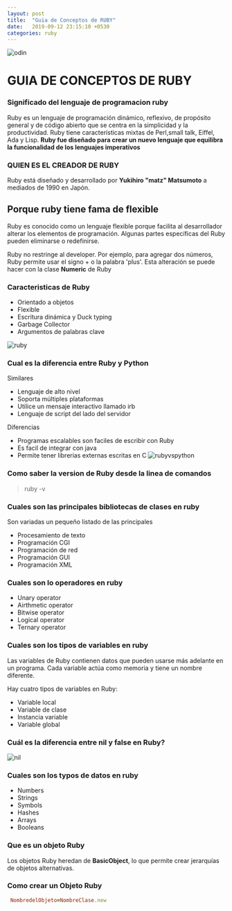 ```yaml
---
layout: post
title:  "Guia de Conceptos de RUBY"
date:   2019-09-12 23:15:10 +0530
categories: ruby 
---
```

![odin](https://media.giphy.com/media/QJZvfHyy0nd3a/giphy.gif)

# GUIA DE CONCEPTOS DE RUBY

### Significado del lenguaje de programacion ruby


Ruby es un lenguaje de programación dinámico, reflexivo, de propósito general y de código abierto que se centra en la simplicidad y la productividad. Ruby tiene características mixtas de Perl,small talk, Eiffel, Ada y Lisp. **Ruby fue diseñado para crear un nuevo lenguaje que equilibra la funcionalidad de los lenguajes imperativos**

### QUIEN ES EL CREADOR DE RUBY

Ruby está diseñado y desarrollado por **Yukihiro "matz" Matsumoto** a mediados de 1990 en Japón.

## Porque ruby tiene fama de flexible

Ruby es conocido como un lenguaje flexible porque facilita al desarrollador alterar los elementos de programación. Algunas partes específicas del Ruby pueden eliminarse o redefinirse. 

Ruby no restringe al developer. Por ejemplo, para agregar dos números, Ruby permite usar el signo + o la palabra 'plus'. Esta alteración se puede hacer con la clase  **Numeric** de Ruby

### Caracteristicas de Ruby

- Orientado a objetos
- Flexible
- Escritura dinámica y Duck typing
- Garbage Collector
- Argumentos de palabras clave

![ruby](https://media.giphy.com/media/5tf0OxYC9Cv6IQar40/giphy.gif)

### Cual es la diferencia entre Ruby y Python

 Similares

- Lenguaje de alto nivel
- Soporta múltiples plataformas
- Utilice un mensaje interactivo llamado irb
- Lenguaje de script del lado del servidor

Diferencias
- Programas escalables son faciles de escribir con Ruby
- Es facil de integrar con java
- Permite tener librerias externas escritas en C
![rubyvspython](https://media.giphy.com/media/kerTDhHcLeAwPFm0dd/giphy.gif)

### Como saber la version de Ruby desde la linea de comandos

> ruby -v

### Cuales son las principales bibliotecas de clases en ruby

Son variadas un pequeño listado de las principales

- Procesamiento de texto
- Programación CGI
- Programación de red
- Programación GUI
- Programación XML

### Cuales son lo operadores en ruby

- Unary operator
- Airthmetic operator
- Bitwise operator
- Logical operator
- Ternary operator

### Cuales son los tipos de variables en ruby

Las variables de Ruby contienen datos que pueden usarse más adelante en un programa. Cada variable actúa como memoria y tiene un nombre diferente.

Hay cuatro tipos de variables en Ruby:

- Variable local
- Variable de clase
- Instancia variable
- Variable global

###  Cuál es la diferencia entre nil y false en Ruby?

![nil](https://media.giphy.com/media/XbUYRtO9beG7qWosdT/giphy.gif)


### Cuales son los typos de datos en ruby


- Numbers
- Strings
- Symbols
- Hashes
- Arrays
- Booleans

### Que es un objeto Ruby

 Los objetos Ruby heredan de **BasicObject**, lo que permite crear jerarquías de objetos alternativas.

### Como crear un Objeto Ruby
```ruby
 NombredelObjeto=NombreClase.new  
```
